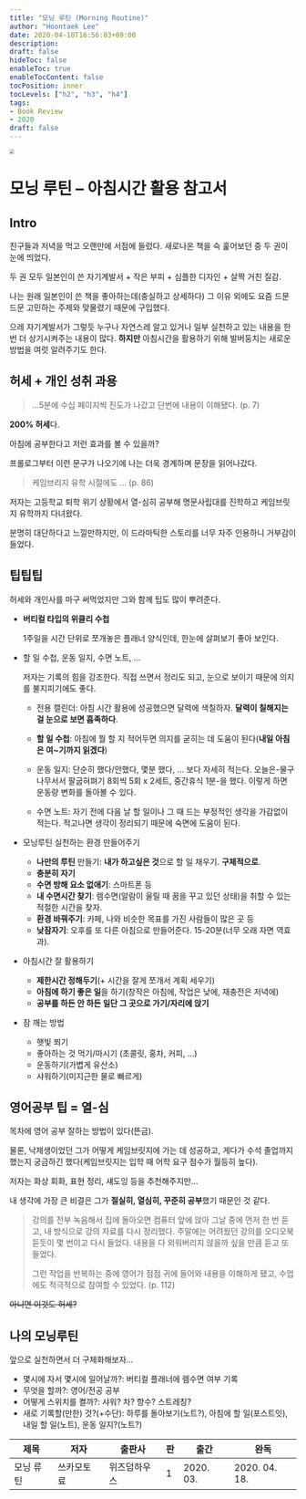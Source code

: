```yaml
---
title: "모닝 루틴 (Morning Routine)"
author: "Hoontaek Lee"
date: 2020-04-18T16:56:03+09:00
description:
draft: false
hideToc: false
enableToc: true
enableTocContent: false
tocPosition: inner
tocLevels: ["h2", "h3", "h4"]
tags:
- Book Review
- 2020
draft: false
---
```


<img src="https://image.aladin.co.kr/product/23374/49/cover500/k722637114_1.jpg" style="zoom:50%;" />



# 모닝 루틴 – 아침시간 활용 참고서



## Intro 

친구들과 저녁을 먹고 오랜만에 서점에 들렀다. 새로나온 책을 슥 훑어보던 중 두 권이 눈에 띄었다.  

두 권 모두 일본인이 쓴 자기계발서 + 작은 부피 + 심플한 디자인 + 살짝 거친 질감. 

나는 원래 일본인이 쓴 책을 좋아하는데(충실하고 상세하다) 그 이유 외에도 요즘 드문드문 고민하는 주제와 맞물렸기 때문에 구입했다.  

으레 자기계발서가 그렇듯 누구나 자연스레 알고 있거나 일부 실천하고 있는 내용을 한 번 더 상기시켜주는 내용이 많다. **하지만** 아침시간을 활용하기 위해 발버둥치는 새로운 방법을 여럿 알려주기도 한다.

 

## 허세 + 개인 성취 과용

> ...5분에 수십 페이지씩 진도가 나갔고 단번에 내용이 이해됐다. (p. 7)

**200% 허세**다.  

아침에 공부한다고 저런 효과를 볼 수 있을까?

프롤로그부터 이런 문구가 나오기에 나는 더욱 경계하며 문장을 읽어나갔다.



> 케임브리지 유학 시절에도 ... (p. 86)

저자는 고등학교 퇴학 위기 상황에서 열-심히 공부해 명문사립대를 진학하고 케임브릿지 유학까지 다녀왔다.  

분명히 대단하다고 느낄만하지만, 이 드라마틱한 스토리를 너무 자주 인용하니 거부감이 들었다.



## 팁팁팁

허세와 개인사를 마구 써먹었지만 그와 함께 팁도 많이 뿌려준다.  



- **버티컬 타입의 위클리 수첩**

  1주일을 시간 단위로 쪼개놓은 플래너 양식인데, 한눈에 살펴보기 좋아 보인다.

- 할 일 수첩, 운동 일지, 수면 노트, ...

  저자는 기록의 힘을 강조한다. 직접 쓰면서 정리도 되고, 눈으로 보이기 때문에 의지를 불지피기에도 좋다.

  - 전용 캘린더: 아침 시간 활용에 성공했으면 달력에 색칠하자. **달력이 칠해지는 걸 눈으로 보면 흡족하다**.

  - **할 일 수첩**: 아침에 뭘 할 지 적어두면 의지를 굳히는 데 도움이 된다(**내일 아침은 여~기까지 읽겠다**)
  - 운동 일지: 단순히 했다/안했다, 몇분 했다, ... 보다 자세히 적는다. 오늘은-물구나무서서 팔굽혀펴기 8회씩 5회 x 2세트, 중간휴식 1분-을 했다. 이렇게 하면 운동량 변화를 돌아볼 수 있다.
  - 수면 노트: 자기 전에 다음 날 할 일이나 그 때 드는 부정적인 생각을 가감없이 적는다. 적고나면 생각이 정리되기 때문에 숙면에 도움이 된다.

- 모닝루틴 실천하는 환경 만들어주기

  - **나만의 루틴** 만들기: **내가 하고싶은 것**으로 할 일 채우기. **구체적으로**.
  - **충분히 자기**
  - **수면 방해 요소 없애기**: 스마트폰 등
  - **내 수면시간 찾기**: 렘수면(알람이 울릴 때 꿈을 꾸고 있던 상태)을 취할 수 있는 적절한 시간을 찾자.
  - **환경 바꿔주기**: 카페, 나와 비슷한 목표를 가진 사람들이 많은 곳 등
  - **낮잠자기**: 오후를 또 다른 아침으로 만들어준다. 15-20분(너무 오래 자면 역효과).

- 아침시간 잘 활용하기

  - **제한시간 정해두기**(+ 시간을 잘게 쪼개서 계획 세우기)
  - **아침에 하기 좋은 일**을 하기(창작은 아침에, 작업은 낮에, 재충전은 저녁에)
  - **공부를 하든 안 하든 일단 그 곳으로 가기/자리에 앉기**

- 잠 깨는 방법

  - 햇빛 쬐기
  - 좋아하는 것 먹기/마시기 (초콜릿, 홍차, 커피, ...)
  - 운동하기(가볍게 유산소)
  - 샤워하기(미지근한 물로 빠르게)

  

## 영어공부 팁 = 열-심

목차에 영어 공부 잘하는 방법이 있다(뜬금).  

물론, 낙제생이었던 그가 어떻게 케임브릿지에 가는 데 성공하고, 게다가 수석 졸업까지 했는지 궁금하긴 했다(케임브릿지는 입학 때 어학 요구 점수가 월등히 높다).

저자는 화상 회화, 표현 정리, 섀도잉 등을 추천해주지만...  

내 생각에 가장 큰 비결은 그가 **절실히, 열심히, 꾸준히 공부**했기 때문인 것 같다.

> 강의를 전부 녹음해서 집에 돌아오면 컴퓨터 앞에 앉아 그날 중에 먼저 한 번 듣고, 내 방식으로 강의 자료를 다시 정리했다. 주말에는 어려웠던 강의를 오디오북 듣듯이 몇 번이고 다시 들었다. 내용을 다 외워버리지 않을까 싶을 만큼 듣고 또 들었다.  
>
> 그런 작업을 반복하는 중에 영어가 점점 귀에 들어와 내용을 이해하게 됐고, 수업에도 적극적으로 참여할 수 있었다. (p. 112)

~~아니면 이것도 허세?~~



## 나의 모닝루틴

앞으로 실천하면서 더 구체화해보자...

- 몇시에 자서 몇시에 일어날까?: 버티컬 플래너에 렘수면 여부 기록
- 무엇을 할까?: 영어/전공 공부
- 어떻게 스위치를 켤까?: 샤워? 차? 향수? 스트레칭?
- 새로 기록할(만한) 것?(+수단): 하루를 돌아보기(노트?), 아침에 할 일(포스트잇), 내일 할 일(노트), 운동 일지?(노트?)




| 제목      | 저자        | 출판사       | 판   | 출간      | 완독          |
| --------- | ----------- | ------------ | ---- | --------- | ------------- |
| 모닝 류틴 | 쓰카모토 료 | 위즈덤하우스 | 1    | 2020. 03. | 2020. 04. 18. |